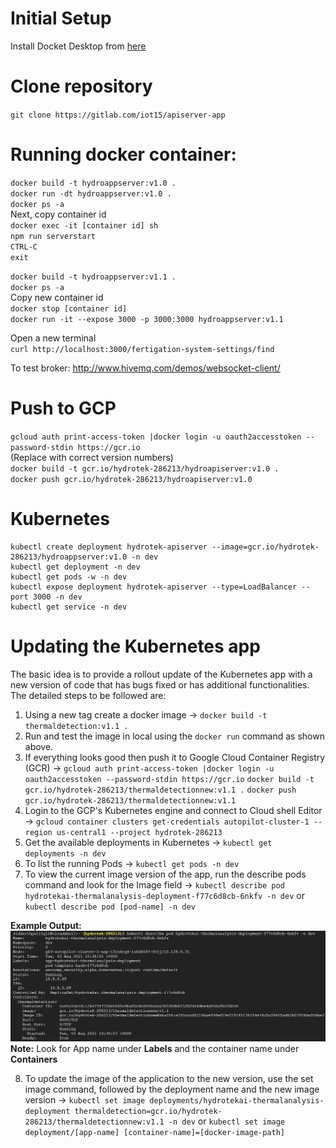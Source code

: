 # Initial Setup  
Install Docket Desktop from [here](https://www.docker.com/products/docker-desktop)  

# Clone repository  
`git clone https://gitlab.com/iot15/apiserver-app`  
  
# Running docker container:  
`docker build -t hydroappserver:v1.0 .`  
`docker run -dt hydroappserver:v1.0 .`  
`docker ps -a`  
Next, copy container id  
`docker exec -it [container id] sh`  
`npm run serverstart`  
`CTRL-C`  
`exit`  
  
`docker build -t hydroappserver:v1.1 .`  
`docker ps -a`  
Copy new container id  
`docker stop [container id]`  
`docker run -it --expose 3000 -p 3000:3000 hydroappserver:v1.1`  
  
Open a new terminal   
`curl http://localhost:3000/fertigation-system-settings/find`  

To test broker: http://www.hivemq.com/demos/websocket-client/
  
# Push to GCP  
`gcloud auth print-access-token |docker login -u oauth2accesstoken --password-stdin https://gcr.io`  
(Replace with correct version numbers)  
`docker build -t gcr.io/hydrotek-286213/hydroapiserver:v1.0 .`   
`docker push gcr.io/hydrotek-286213/hydroapiserver:v1.0`

# Kubernetes
```
kubectl create deployment hydrotek-apiserver --image=gcr.io/hydrotek-286213/hydroappserver:v1.0 -n dev
kubectl get deployment -n dev
kubectl get pods -w -n dev
kubectl expose deployment hydrotek-apiserver --type=LoadBalancer --port 3000 -n dev
kubectl get service -n dev
```

# Updating the Kubernetes app
The basic idea is to provide a rollout update of the Kubernetes app with a new version of code that has bugs fixed or has additional functionalities. The detailed steps to be followed are:

1. Using a new tag create a docker image -> 
`docker build -t thermaldetection:v1.1 .`
2. Run and test the image in local using the `docker run` command as shown above.
3. If everything looks good then push it to Google Cloud Container Registry (GCR) ->
`gcloud auth print-access-token |docker login -u oauth2accesstoken --password-stdin https://gcr.io`
`docker build -t gcr.io/hydrotek-286213/thermaldetectionnew:v1.1 .`
`docker push gcr.io/hydrotek-286213/thermaldetectionnew:v1.1`
4. Login to the GCP's Kubernetes engine and connect to Cloud shell Editor ->
`gcloud container clusters get-credentials autopilot-cluster-1 --region us-central1 --project hydrotek-286213`
5. Get the available deployments in Kubernetes ->
`kubectl get deployments -n dev`
6. To list the running Pods ->
`kubectl get pods -n dev`
7. To view the current image version of the app, run the describe pods command and look for the Image field ->
`kubectl describe pod hydrotekai-thermalanalysis-deployment-f77c6d8cb-6nkfv -n dev`
or
`kubectl describe pod [pod-name] -n dev`

**Example Output:**
![Example_Output](uploads/a14fca71a147f2481deec640d1bbd875/Example_Output.png)
**Note:** Look for App name under **Labels** and the container name under **Containers**

8. To update the image of the application to the new version, use the set image command, followed by the deployment name and the new image version ->
`kubectl set image deployments/hydrotekai-thermalanalysis-deployment thermaldetection=gcr.io/hydrotek-286213/thermaldetectionnew:v1.1 -n dev`
or
`kubectl set image deployment/[app-name] [container-name]=[docker-image-path]` 